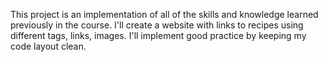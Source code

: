 This project is an implementation of all of the skills
and knowledge learned previously in the course. I'll 
create a website with links to recipes using different
tags, links, images. I'll implement good practice by 
keeping my code layout clean.